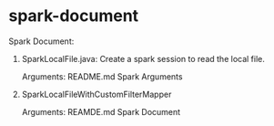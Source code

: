 # spark-document

Spark Document:

1. SparkLocalFile.java: Create a spark session to read the local file.

    Arguments: README.md Spark Arguments

2. SparkLocalFileWithCustomFilterMapper

    Arguments: REAMDE.md Spark Document

